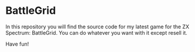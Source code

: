 # BattleGrid

In this repository you will find the source code for my latest game for the ZX Spectrum: BattleGrid.
You can do whatever you want with it except resell it.

Have fun!
